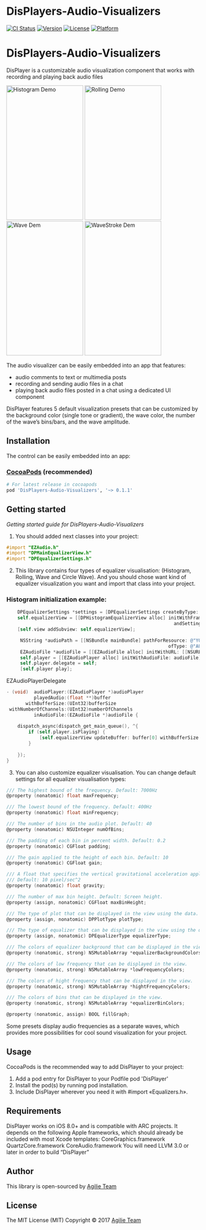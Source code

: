 # DisPlayers-Audio-Visualizers

[![CI Status](http://img.shields.io/travis/liptugamichael@gmail.com/DisPlayers-Audio-Visualizers.svg?style=flat)](https://travis-ci.org/liptugamichael@gmail.com/DisPlayers-Audio-Visualizers)
[![Version](https://img.shields.io/cocoapods/v/DisPlayers-Audio-Visualizers.svg?style=flat)](http://cocoapods.org/pods/DisPlayers-Audio-Visualizers)
[![License](https://img.shields.io/cocoapods/l/DisPlayers-Audio-Visualizers.svg?style=flat)](http://cocoapods.org/pods/DisPlayers-Audio-Visualizers)
[![Platform](https://img.shields.io/cocoapods/p/DisPlayers-Audio-Visualizers.svg?style=flat)](http://cocoapods.org/pods/DisPlayers-Audio-Visualizers)

# DisPlayers-Audio-Visualizers
DisPlayer is a customizable audio visualization component that works with recording and playing back audio files

<img src="https://cloud.githubusercontent.com/assets/11332192/24103061/c3197d9c-0d86-11e7-8563-335eb32e7a75.gif" alt="Histogram Demo" height="350" width="200">   <img src="https://cloud.githubusercontent.com/assets/11332192/24104739/9e551c0a-0d8b-11e7-8c08-1c3663db1065.gif" alt="Rolling Demo" height="350" width="200">
<img src="https://cloud.githubusercontent.com/assets/11332192/24104119/0ad9faaa-0d8a-11e7-9889-31f5df7a8648.gif" alt="Wave Dem" height="350" width="200">   <img src="https://cloud.githubusercontent.com/assets/11332192/24104353/b4151578-0d8a-11e7-95f1-d267fab0ac49.gif" alt="WaveStroke Dem" height="350" width="200">

The audio visualizer can be easily embedded into an app that features:
* audio comments to text or multimedia posts
* recording and sending audio files in a chat
* playing back audio files posted in a chat using a dedicated UI component

DisPlayer features 5 default visualization presets that can be customized by the background color (single tone or gradient), the wave color, the number of the wave’s bins/bars, and the wave amplitude.

## Installation

The control can be easily embedded into an app:

### [CocoaPods](https://cocoapods.org/) (recommended)

````ruby
# For latest release in cocoapods
pod 'DisPlayers-Audio-Visualizers', '~> 0.1.1'
````

## Getting started

*Getting started guide for DisPlayers-Audio-Visualizers*
1) You should added next classes into your project:

 ````objective-c
#import "EZAudio.h" 
#import "DPMainEqualizerView.h"
#import "DPEqualizerSettings.h"
````

2) This library contains four types of equalizer visualisation: (Histogram, Rolling, Wave and Circle Wave). And you should chose want kind of equalizer visualization you want and import that class into your project.

### Histogram initialization example:

````objective-c
    DPEqualizerSettings *settings = [DPEqualizerSettings createByType: DPHistogram];
    self.equalizerView = [[DPHistogramEqualizerView alloc] initWithFrame: self.view.bounds 
                                                             andSettings: settings];
    [self.view addSubview: self.equalizerView];
````

````objective-c
     NSString *audioPath = [[NSBundle mainBundle] pathForResource: @"YOUR_AUDIO_FILE_PATH" 
                                                           ofType: @"AUDIO_FILE_TYPE"];
     EZAudioFile *audioFile = [[EZAudioFile alloc] initWithURL: [[NSURL alloc] initWithString: audioPath]];
     self.player = [[EZAudioPlayer alloc] initWithAudioFile: audioFile];
     self.player.delegate = self;
     [self.player play];
````

EZAudioPlayerDelegate

````objective-c
- (void)  audioPlayer:(EZAudioPlayer *)audioPlayer
          playedAudio:(float **)buffer
       withBufferSize:(UInt32)bufferSize
 withNumberOfChannels:(UInt32)numberOfChannels
          inAudioFile:(EZAudioFile *)audioFile {
          
    dispatch_async(dispatch_get_main_queue(), ^{
        if (self.player.isPlaying) {
            [self.equalizerView updateBuffer: buffer[0] withBufferSize:bufferSize];
        }
    
    });
}
````

3) You can also customize equalizer visualisation. You can change default settings for all equalizer visualisation types:
````objective-c
/// The highest bound of the frequency. Default: 7000Hz
@property (nonatomic) float maxFrequency;

/// The lowest bound of the frequency. Default: 400Hz
@property (nonatomic) float minFrequency;

/// The number of bins in the audio plot. Default: 40
@property (nonatomic) NSUInteger numOfBins;

/// The padding of each bin in percent width. Default: 0.2
@property (nonatomic) CGFloat padding;

/// The gain applied to the height of each bin. Default: 10
@property (nonatomic) CGFloat gain;

/// A float that specifies the vertical gravitational acceleration applied to each bin.
/// Default: 10 pixel/sec^2
@property (nonatomic) float gravity;

/// The number of max bin height. Default: Screen height.
@property (assign, nonatomic) CGFloat maxBinHeight;

/// The type of plot that can be displayed in the view using the data. Default: DPPlotTypeBuffer.
@property (assign, nonatomic) DPPlotType plotType;

/// The type of equalizer that can be displayed in the view using the data. Default: DPHistogram.
@property (assign, nonatomic) DPEqualizerType equalizerType;

/// The colors of equalizer background that can be displayed in the view.
@property (nonatomic, strong) NSMutableArray *equalizerBackgroundColors;

/// The colors of low frequency that can be displayed in the view.
@property (nonatomic, strong) NSMutableArray *lowFrequencyColors;

/// The colors of hight frequency that can be displayed in the view.
@property (nonatomic, strong) NSMutableArray *hightFrequencyColors;

/// The colors of bins that can be displayed in the view.
@property (nonatomic, strong) NSMutableArray *equalizerBinColors;

@property (nonatomic, assign) BOOL fillGraph;
````

Some presets display audio frequencies as a separate waves, which provides more possibilities for cool sound visualization for your project.

## Usage

CocoaPods is the recommended way to add DisPlayer to your project:
 
 1. Add a pod entry for DisPlayer to your Podfile pod 'DisPlayer'
 2. Install the pod(s) by running pod installation.
 3. Include DisPlayer wherever you need it with #import «Equalizers.h».

## Requirements

DisPlayer works on iOS 8.0+ and is compatible with ARC projects.
It depends on the following Apple frameworks, which should already be included with most Xcode templates:
CoreGraphics.framework
QuartzCore.framework 
CoreAudio.framework 
You will need LLVM 3.0 or later in order to build “DisPlayer”

## Author

This library is open-sourced by [Agilie Team](https://www.agilie.com)

## License

The MIT License (MIT) Copyright © 2017 [Agilie Team](https://www.agilie.com) 
